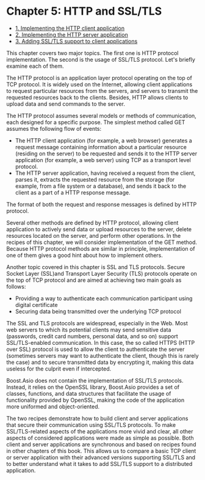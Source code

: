 # Chapter 5: HTTP and SSL/TLS

- [1. Implementing the HTTP client application](recipe_01/README.md)
- [2. Implementing the HTTP server application](recipe_02/README.md)
- [3. Adding SSL/TLS support to client applications](recipe_03/README.md)

This chapter covers two major topics. The first one is HTTP protocol implementation. The second is the usage of SSL/TLS protocol. Let's briefly examine each of them.

The HTTP protocol is an application layer protocol operating on the top of TCP protocol. It is widely used on the Internet, allowing client applications to request particular resources from the servers, and servers to transmit the requested resources back to the clients. Besides, HTTP allows clients to upload data and send commands to the server.

The HTTP protocol assumes several models or methods of communication, each designed for a specific purpose. The simplest method called GET assumes the following flow of events:

- The HTTP client application (for example, a web browser) generates a request message containing information about a particular resource (residing on the server) to be requested and sends it to the HTTP server application (for example, a web server) using TCP as a transport level protocol.
- The HTTP server application, having received a request from the client, parses it, extracts the requested resource from the storage (for example, from a file system or a database), and sends it back to the client as a part of a HTTP response message.

The format of both the request and response messages is defined by HTTP protocol.

Several other methods are defined by HTTP protocol, allowing client application to actively send data or upload resources to the server, delete resources located on the server, and perform other operations. In the recipes of this chapter, we will consider implementation of the GET method. Because HTTP protocol methods are similar in principle, implementation of one of them gives a good hint about how to implement others.

Another topic covered in this chapter is SSL and TLS protocols. Secure Socket Layer (SSL)and Transport Layer Security (TLS) protocols operate on the top of TCP protocol and are aimed at achieving two main goals as follows:
- Providing a way to authenticate each communication participant using digital certificate
- Securing data being transmitted over the underlying TCP protocol

The SSL and TLS protocols are widespread, especially in the Web. Most web servers to which its potential clients may send sensitive data (passwords, credit card numbers, personal data, and so on) support SSL/TLS-enabled communication. In this case, the so called HTTPS (HTTP over SSL) protocol is used to allow the client to authenticate the server (sometimes servers may want to authenticate the client, though this is rarely the case) and to secure transmitted data by encrypting it, making this data useless for the culprit even if intercepted.

Boost.Asio does not contain the implementation of SSL/TLS protocols. Instead, it relies on the OpenSSL library, Boost.Asio provides a set of classes, functions, and data structures that facilitate the usage of functionality provided by OpenSSL, making the code of the application more uniformed and object-oriented.

The two recipes demonstrate how to build client and server applications that secure their communication using SSL/TLS protocols. To make SSL/TLS-related aspects of the applications more vivid and clear, all other aspects of considered applications were made as simple as possible. Both client and server applications are synchronous and based on recipes found in other chapters of this book. This allows us to compare a basic TCP client or server application with their advanced versions supporting SSL/TLS and to better understand what it takes to add SSL/TLS support to a distributed application.